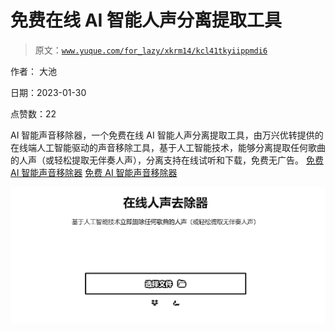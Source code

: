 # 免费在线 AI 智能人声分离提取工具

> 原文：[`www.yuque.com/for_lazy/xkrm14/kcl41tkyiippmdi6`](https://www.yuque.com/for_lazy/xkrm14/kcl41tkyiippmdi6)



作者： 大池 

日期：2023-01-30 

点赞数：22 

AI 智能声音移除器，一个免费在线 AI 智能人声分离提取工具，由万兴优转提供的在线端人工智能驱动的声音移除工具，基于人工智能技术，能够分离提取任何歌曲的人声（或轻松提取无伴奏人声），分离支持在线试听和下载，免费无广告。 [免费 AI 智能声音移除器](https://www.media.io/zh/vocal-remover.html) [免费 AI 智能声音移除器](https://www.media.io/zh/vocal-remover.html) 

![](img/be6e98aadfa2847aa9ac70b390ad5675.png)  

